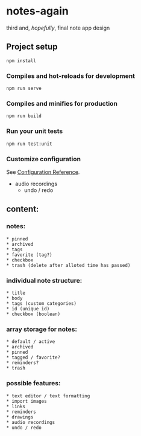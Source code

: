 # notes-again

third and, _hopefully_, final note app design

## Project setup

```
npm install
```

### Compiles and hot-reloads for development

```
npm run serve
```

### Compiles and minifies for production

```
npm run build
```

### Run your unit tests

```
npm run test:unit
```

### Customize configuration

See [Configuration Reference](https://cli.vuejs.org/config/).

-   audio recordings
    -   undo / redo

## content:

### notes:

    * pinned
    * archived
    * tags
    * favorite (tag?)
    * checkbox
    * trash (delete after alloted time has passed)

### individual note structure:

    * title
    * body
    * tags (custom categories)
    * id (unique id)
    * checkbox (boolean)

### array storage for notes:

    * default / active
    * archived
    * pinned
    * tagged / favorite?
    * reminders?
    * trash

### possible features:

    * text editor / text formatting
    * import images
    * links
    * reminders
    * drawings
    * audio recordings
    * undo / redo
